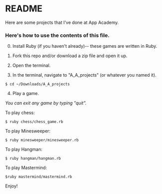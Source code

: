 # README

Here are some projects that I've done at App Academy.

### Here's how to use the contents of this file.

0. Install Ruby (if you haven't already)-- these games are written in Ruby.

1. Fork this repo and/or download a zip file and open it up.

2. Open the terminal.

3. In the terminal, navigate to "A_A_projects" (or whatever you named it).

```
$ cd ~/Downloads/A_A_projects
```

4. Play a game.

*You can exit any game by typing "quit".*


To play chess:

```
$ ruby chess/chess_game.rb
```


To play Minesweeper:
```
$ ruby minesweeper/minesweeper.rb
```

To play Hangman:
```
$ ruby hangman/hangman.rb
```

To play Mastermind:
```
$ruby mastermind/mastermind.rb
```

Enjoy!